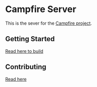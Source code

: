 # Campfire Server

This is the sever for the [Campfire project](https://github.com/rflare/CampfireApp.git).

## Getting Started

[Read here to build](./BUILD.md)

## Contributing

[Read here](./CONTRIBUTING.md)
